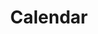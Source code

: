 ---
id: 25
title: Calendar
caption: svelte code
url: https://didgustm.github.io/calendar/
category: Etc
device: PC only
size: small
---